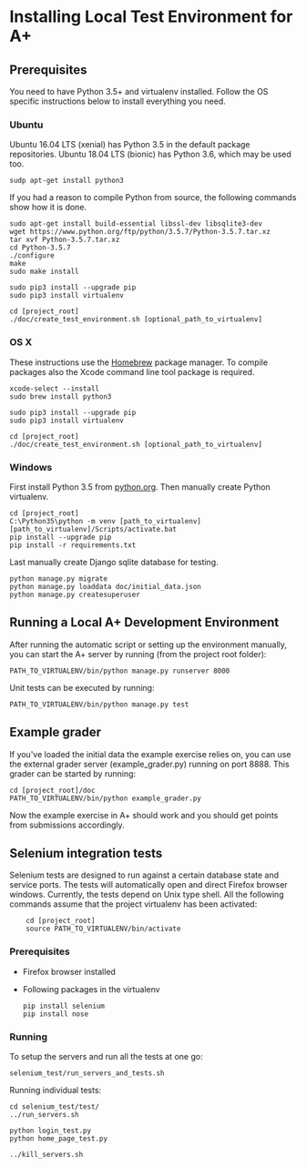 Installing Local Test Environment for A+
========================================


## Prerequisites

You need to have Python 3.5+ and virtualenv installed.
Follow the OS specific instructions below to install everything you need.

### Ubuntu

Ubuntu 16.04 LTS (xenial) has Python 3.5 in the default package repositories.
Ubuntu 18.04 LTS (bionic) has Python 3.6, which may be used too.

	sudp apt-get install python3

If you had a reason to compile Python from source, the following commands show
how it is done.

	sudo apt-get install build-essential libssl-dev libsqlite3-dev
	wget https://www.python.org/ftp/python/3.5.7/Python-3.5.7.tar.xz
	tar xvf Python-3.5.7.tar.xz
	cd Python-3.5.7
	./configure
	make
	sudo make install

	sudo pip3 install --upgrade pip
	sudo pip3 install virtualenv

	cd [project_root]
	./doc/create_test_environment.sh [optional_path_to_virtualenv]

### OS X

These instructions use the [Homebrew](http://brew.sh/) package manager.
To compile packages also the Xcode command line tool package is required.

    xcode-select --install
    sudo brew install python3

    sudo pip3 install --upgrade pip
    sudo pip3 install virtualenv

	cd [project_root]
	./doc/create_test_environment.sh [optional_path_to_virtualenv]

### Windows

First install Python 3.5 from [python.org](https://www.python.org/downloads/).
Then manually create Python virtualenv.

	cd [project_root]
	C:\Python35\python -m venv [path_to_virtualenv]
	[path_to_virtualenv]/Scripts/activate.bat
	pip install --upgrade pip
	pip install -r requirements.txt

Last manually create Django sqlite database for testing.

	python manage.py migrate
	python manage.py loaddata doc/initial_data.json
	python manage.py createsuperuser


## Running a Local A+ Development Environment

After running the automatic script or setting up the environment manually,
you can start the A+ server by running (from the project root folder):

    PATH_TO_VIRTUALENV/bin/python manage.py runserver 8000

Unit tests can be executed by running:

    PATH_TO_VIRTUALENV/bin/python manage.py test


## Example grader

If you've loaded the initial data the example exercise relies on, you can use the external grader server
(example_grader.py) running on port 8888. This grader can be started by running:

    cd [project_root]/doc
    PATH_TO_VIRTUALENV/bin/python example_grader.py

Now the example exercise in A+ should work and you should get points from submissions accordingly.


## Selenium integration tests

Selenium tests are designed to run against a certain database state and service ports.
The tests will automatically open and direct Firefox browser windows. Currently, the tests
depend on Unix type shell. All the following commands assume that the project
virtualenv has been activated:

		cd [project_root]
		source PATH_TO_VIRTUALENV/bin/activate

### Prerequisites

  - Firefox browser installed
  - Following packages in the virtualenv

		pip install selenium
		pip install nose

### Running

To setup the servers and run all the tests at one go:

	selenium_test/run_servers_and_tests.sh

Running individual tests:

	cd selenium_test/test/
	../run_servers.sh

	python login_test.py
	python home_page_test.py

	../kill_servers.sh
